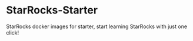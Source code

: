 # StarRocks-Starter
StarRocks docker images for starter, start learning StarRocks with just one click!
